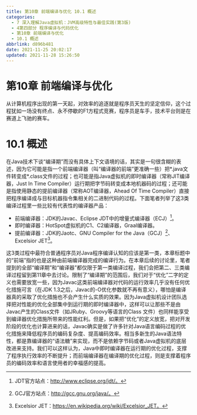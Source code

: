 ```yaml
---
title: 第10章 前端编译与优化 10.1 概述
categories: 
  - 7 深入理解Java虛拟机：JVM高级特性与最佳实践(第3版)
  - 4第四部分 程序编译与代码优化
  - 第10章 前端编译与优化
  - 10.1 概述
abbrlink: d896b481
date: 2021-11-25 20:02:17
updated: 2021-11-28 15:26:50
---
```

# 第10章 前端编译与优化
从计算机程序出现的第一天起，对效率的追逐就是程序员天生的坚定信仰，这个过程犹如一场没有终点、永不停歇的F1方程式竞赛，程序员是车手，技术平台则是在赛道上飞驰的赛车。

# 10.1 概述
在Java技术下谈“编译期”而没有具体上下文语境的话，其实是一句很含糊的表述，因为它可能是指一个前端编译器（叫“编译器的前端”更准确一些）把*.java文件转变成*.class文件的过程；也可能是指Java虚拟机的即时编译器（常称JIT编译器，Just In Time Compiler）运行期把字节码转变成本地机器码的过程；还可能是指使用静态的提前编译器（常称AOT编译器，Ahead Of Time Compiler）直接把程序编译成与目标机器指令集相关的二进制代码的过程。下面笔者列举了这3类编译过程里一些比较有代表性的编译器产品：

- 前端编译器：JDK的Javac、Eclipse JDT中的增量式编译器（ECJ）[^1]。
- 即时编译器：HotSpot虚拟机的C1、C2编译器，Graal编译器。
- 提前编译器：JDK的Jaotc、GNU Compiler for the Java（GCJ）[^2]、Excelsior JET[^3]。

这3类过程中最符合普通程序员对Java程序编译认知的应该是第一类，本章标题中的“前端”指的也是这种由前端编译器完成的编译行为。在本章后续的讨论里，笔者提到的全部“编译期”和“编译器”都仅限于第一类编译过程，我们会把第二、三类编译过程留到第11章中去讨论。限制了“编译期”的范围后，我们对于“优化”二字的定义也需要放宽一些，因为Javac这类前端编译器对代码的运行效率几乎没有任何优化措施可言（在JDK 1.3之后，Javac的-O优化参数就不再有意义），哪怕是编译器真的采取了优化措施也不会产生什么实质的效果。因为Java虚拟机设计团队选择把对性能的优化全部集中到运行期的即时编译器中，这样可以让那些不是由Javac产生的Class文件（如JRuby、Groovy等语言的Class 文件）也同样能享受到编译器优化措施所带来的性能红利。但是，如果把“优化”的定义放宽，把对开发阶段的优化也计算进来的话，Javac确实是做了许多针对Java语言编码过程的优化措施来降低程序员的编码复杂度、提高编码效率。相当多新生的Java语法特性，都是靠编译器的“语法糖”来实现，而不是依赖字节码或者Java虚拟机的底层改进来支持。我们可以这样认为，Java中即时编译器在运行期的优化过程，支撑了程序执行效率的不断提升；而前端编译器在编译期的优化过程，则是支撑着程序员的编码效率和语言使用者的幸福感的提高。


[^1]: JDT官方站点：http://www.eclipse.org/jdt/。 
[^2]: GCJ官方站点：http://gcc.gnu.org/java/。 
[^3]: Excelsior JET：https://en.wikipedia.org/wiki/Excelsior_JET。
